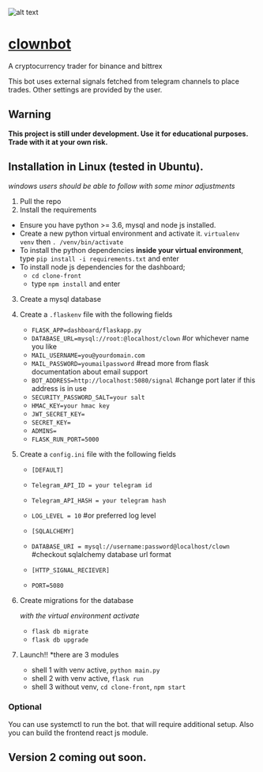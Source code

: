 ![alt text](https://github.com/magnito2/clownbot/blob/master/clone-front/public/images/icon/clown.png "Clown Bot")

# [clownbot](http://server.sontran.us:8081/)
A cryptocurrency trader for binance and bittrex

This bot uses external signals fetched from telegram channels to place trades.
Other settings are provided by the user.

## Warning
**This project is still under development. Use it for educational purposes. Trade with it at your own risk.**

## Installation in Linux (tested in Ubuntu). 
*windows users should be able to follow with some minor adjustments*
1. Pull the repo
2. Install the requirements
  * Ensure you have python >= 3.6, mysql and node js installed.
  * Create a new python virtual environment and activate it. `virtualenv venv` then `. /venv/bin/activate`
  * To install the python dependencies **inside your virtual environment**, type `pip install -i requirements.txt` and enter
  * To install node js dependencies for the dashboard;
      - `cd clone-front`
      - type `npm install` and enter
3. Create a mysql database
4. Create a `.flaskenv` file with the following fields
   *  `FLASK_APP=dashboard/flaskapp.py`
   *  `DATABASE_URL=mysql://root:@localhost/clown` #or whichever name you like
   *  `MAIL_USERNAME=you@yourdomain.com`
   *  `MAIL_PASSWORD=youmailpassword` #read more from flask documentation about email support
   *  `BOT_ADDRESS=http://localhost:5080/signal` #change port later if this address is in use
   *  `SECURITY_PASSWORD_SALT=your salt`
   *  `HMAC_KEY=your hmac key`
   *  `JWT_SECRET_KEY=`
   *  `SECRET_KEY=`
   *  `ADMINS=`
   *  `FLASK_RUN_PORT=5000`
5. Create a `config.ini` file with the following fields
    * `[DEFAULT]`
    * `Telegram_API_ID = your telegram id`
    * `Telegram_API_HASH = your telegram hash`
    * `LOG_LEVEL = 10` #or preferred log level

    * `[SQLALCHEMY]`
    * `DATABASE_URI = mysql://username:password@localhost/clown` #checkout sqlalchemy database url format

    * `[HTTP_SIGNAL_RECIEVER]`
    * `PORT=5080`
    
6.  Create migrations for the database

    *with the virtual environment activate*
    * `flask db migrate`
    * `flask db upgrade`
7. Launch!! 
    *there are 3 modules
    * shell 1 with venv active, `python main.py`
    * shell 2 with venv active,  `flask run`
    * shell 3 without venv, `cd clone-front`, `npm start`
    
### Optional

You can use systemctl to run the bot. that will require additional setup. Also you can build the frontend react js module.

## Version 2 coming out soon.
